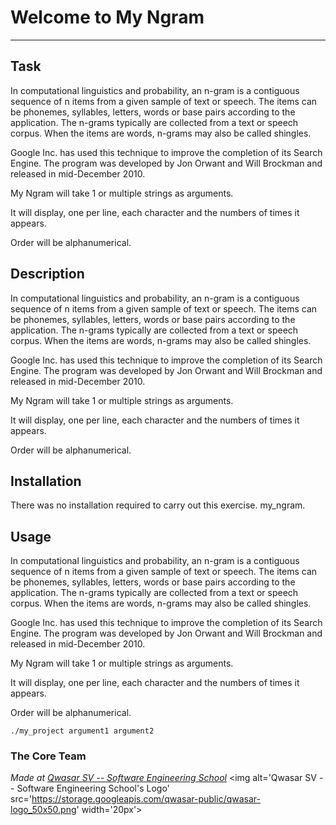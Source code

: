 # Welcome to My Ngram
***

## Task
In computational linguistics and probability, an n-gram is a contiguous sequence of n items from a given sample of text or speech. The items can be phonemes, syllables, letters, words or base pairs according to the application. The n-grams typically are collected from a text or speech corpus. When the items are words, n-grams may also be called shingles.

Google Inc. has used this technique to improve the completion of its Search Engine. The program was developed by Jon Orwant and Will Brockman and released in mid-December 2010.

My Ngram will take 1 or multiple strings as arguments.

It will display, one per line, each character and the numbers of times it appears.

Order will be alphanumerical.



## Description
In computational linguistics and probability, an n-gram is a contiguous sequence of n items from a given sample of text or speech. The items can be phonemes, syllables, letters, words or base pairs according to the application. The n-grams typically are collected from a text or speech corpus. When the items are words, n-grams may also be called shingles.

Google Inc. has used this technique to improve the completion of its Search Engine. The program was developed by Jon Orwant and Will Brockman and released in mid-December 2010.

My Ngram will take 1 or multiple strings as arguments.

It will display, one per line, each character and the numbers of times it appears.

Order will be alphanumerical.



## Installation
There was no installation required to carry out this exercise. my_ngram.

## Usage
In computational linguistics and probability, an n-gram is a contiguous sequence of n items from a given sample of text or speech. The items can be phonemes, syllables, letters, words or base pairs according to the application. The n-grams typically are collected from a text or speech corpus. When the items are words, n-grams may also be called shingles.

Google Inc. has used this technique to improve the completion of its Search Engine. The program was developed by Jon Orwant and Will Brockman and released in mid-December 2010.

My Ngram will take 1 or multiple strings as arguments.

It will display, one per line, each character and the numbers of times it appears.

Order will be alphanumerical.


```
./my_project argument1 argument2
```

### The Core Team


<span><i>Made at <a href='https://qwasar.io'>Qwasar SV -- Software Engineering School</a></i></span>
<span><img alt='Qwasar SV -- Software Engineering School's Logo' src='https://storage.googleapis.com/qwasar-public/qwasar-logo_50x50.png' width='20px'></span>
